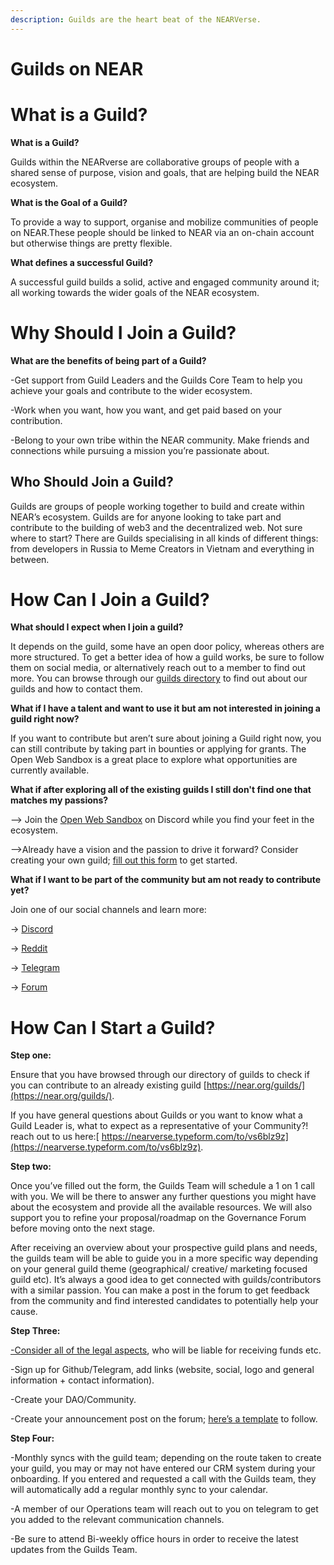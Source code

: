 ```yaml
---
description: Guilds are the heart beat of the NEARVerse.
---
```


# Guilds on NEAR

<h1>What is a Guild?</h1>

**What is a Guild?** 

Guilds within the NEARverse are collaborative groups of people with a shared sense of purpose, vision and goals, that are helping build the NEAR ecosystem.

**What is the Goal of a Guild?** 

To provide a way to support, organise and mobilize communities of people on NEAR.These people should be linked to NEAR via an on-chain account but otherwise things are pretty flexible.

**What defines a successful Guild?**

A successful guild builds a solid, active and engaged community around it; all working towards the wider goals of the NEAR ecosystem. 

<h1>Why Should I Join a Guild?</h1>

**What are the benefits of being part of a Guild?**

-Get support from Guild Leaders and the Guilds Core Team to help you achieve your goals and contribute to the wider ecosystem. 

-Work when you want, how you want, and get paid based on your contribution.

-Belong to your own tribe within the NEAR community. Make friends and connections while pursuing a mission you’re passionate about.

<h2>Who Should Join a Guild?</h2>

Guilds are groups of people working together to build and create within NEAR’s ecosystem. Guilds are for anyone looking to take part and contribute to the building of web3 and the decentralized web. Not sure where to start? There are Guilds specialising in all kinds of different things: from developers in Russia to Meme Creators in Vietnam and everything in between. 

<h1> How Can I Join a Guild? </h1>

**What should I expect when I join a guild?**

It depends on the guild, some have an open door policy, whereas others are more structured. To get a better idea of how a guild works, be sure to follow them on social media, or alternatively reach out to a member to find out more. You can browse through our [guilds directory](https://near.org/guilds/) to find out about our guilds and how to contact them.

**What if I have a talent and want to use it but am not interested in joining a guild right now?**

If you want to contribute but aren’t sure about joining a Guild right now, you can still contribute by taking part in bounties or applying for grants. The Open Web Sandbox is a great place to explore what opportunities are currently available. 

**What if after exploring all of the existing guilds I still don't find one that matches my passions?**

–> Join the [Open Web Sandbox](https://discord.com/invite/457bWnJqkQ) on Discord while you find your feet in the ecosystem. 

–>Already have a vision and the passion to drive it forward? Consider creating your own guild; [fill out this form](https://nearverse.typeform.com/to/vs6blz9z) to get started. 

**What if I want to be part of the community but am not ready to contribute yet?**

Join one of our social channels and learn more:

→ [Discord](https://discord.com/invite/UY9Xf2k)

→ [Reddit](https://www.reddit.com/r/nearprotocol)

→ [Telegram](https://t.me/cryptonear)

→ [Forum](https://gov.near.org/)



<h1> How Can I Start a Guild? </h1>

**Step one:**

Ensure that you have browsed through our directory of guilds to check if you can contribute to an already existing guild [https://near.org/guilds/](https://near.org/guilds/).

If you have general questions about Guilds or you want to know what a Guild Leader is, what to expect as a representative of your Community?! reach out to us here:[ https://nearverse.typeform.com/to/vs6blz9z](https://nearverse.typeform.com/to/vs6blz9z). 

**Step two:**

Once you’ve filled out the form, the Guilds Team will schedule a 1 on 1 call with you. We will be there to answer any further questions you might have about the ecosystem and provide all the available resources. We will also support you to refine your proposal/roadmap on the Governance Forum before moving onto the next stage. 

After receiving an overview about your prospective guild plans and needs, the guilds team will be able to guide you in a more specific way depending on your general guild theme (geographical/ creative/ marketing focused guild etc). It’s always a good idea to get connected with guilds/contributors with a similar passion. You can make a post in the forum to get feedback from the community and find interested candidates to potentially help your cause.  

**Step Three:**

[-Consider all of the legal aspects](https://nearlegal.com/ows_risk-assessment-recommendations/), who will be liable for receiving funds etc. 

-Sign up for Github/Telegram, add links (website, social, logo and general information + contact information).

-Create your DAO/Community.

-Create your announcement post on the forum; [here’s a template](https://gov.near.org/t/template-guild-introduction-post/3450) to follow. 

**Step Four:**

-Monthly syncs with the guild team; depending on the route taken to create your guild, you may or may not have entered our CRM system during your onboarding. If you entered and requested a call with the Guilds team, they will automatically add a regular monthly sync to your calendar.

-A member of our Operations team will reach out to you on telegram to get you added to the relevant communication channels. 

-Be sure to attend Bi-weekly office hours in order to receive the latest updates from the Guilds Team. 
